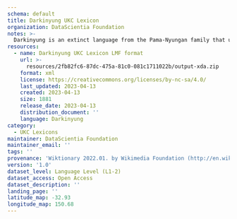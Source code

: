 ```yaml
---
schema: default
title: Darkinyung UKC Lexicon
organization: DataScientia Foundation
notes: >-
  Darkinyung is an extinct language from the Pama-Nyungan family that used to be spoken in Australia. The UKC Lexicon of Darkinyung is represented as a lexico-semantic network. It consists of words, word senses, synsets, as well as sense-level and synset-level relationships
resources:
  - name: Darkinyung UKC Lexicon LMF format
    url: >-
      resources/2fb82fc6-87dc-475a-81c0-081c1711022b/output-xda.zip
    format: xml
    license: https://creativecommons.org/licenses/by-nc-sa/4.0/
    last_updated: 2023-04-13
    created: 2023-04-13
    size: 1881
    release_date: 2023-04-13
    distribution_document: ''
    language: Darkinyung
category:
  - UKC Lexicons
maintainer: DataScientia Foundation
maintainer_email: ''
tags: ''
provenance: 'Wiktionary 2022.01. by Wikimedia Foundation (http://en.wiktionary.org); Princeton WordNet 2.1 by Princeton University (https://wordnet.princeton.edu)'
version: '1.0'
dataset_level: Language Level (L1-2)
dataset_access: Open Access
dataset_description: ''
landing_page: ''
latitude_map: -32.93
longitude_map: 150.68
---
```

